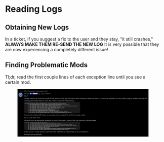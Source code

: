 # Reading Logs

## Obtaining New Logs

In a ticket, if you suggest a fix to the user and they stay, "it still crashes," **ALWAYS MAKE THEM RE-SEND THE NEW LOG**
It is very possible that they are now experiencing a completely different issue!

## Finding Problematic Mods

Tl;dr, read the first couple lines of each exception line until you see a certain mod.

<figure><img src="../.gitbook/assets/Reading Logs Example.webp" alt=""><figcaption></figcaption></figure>
